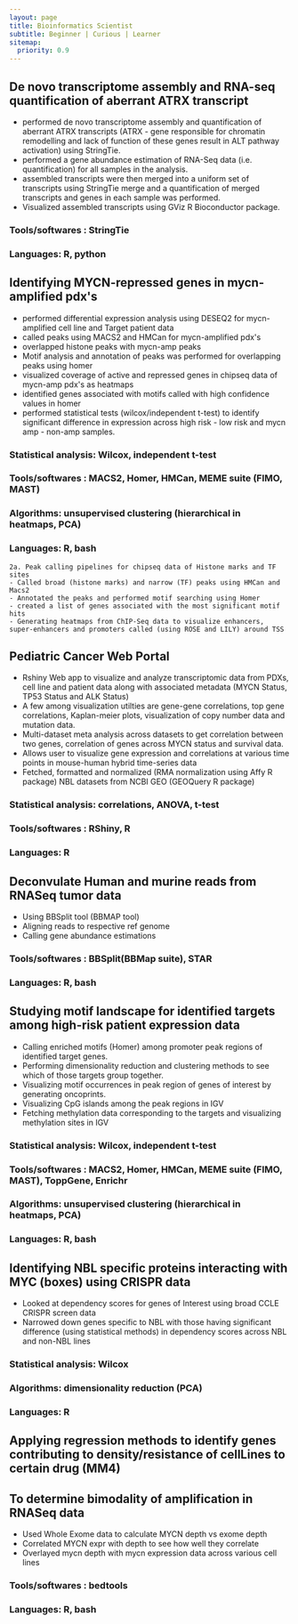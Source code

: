 ```yaml
---
layout: page
title: Bioinformatics Scientist
subtitle: Beginner | Curious | Learner
sitemap:
  priority: 0.9
---
```



## De novo transcriptome assembly and RNA-seq quantification of aberrant ATRX transcript
- performed de novo transcriptome assembly and quantification of aberrant ATRX transcripts (ATRX - gene responsible for chromatin remodelling and lack of function of these genes result in ALT pathway activation) using StringTie.
- performed a gene abundance estimation of RNA-Seq data (i.e. quantification) for all samples in the analysis.
- assembled transcripts were then merged into a uniform set of transcripts using StringTie merge and a quantification of merged transcripts and genes in each sample was performed.
- Visualized assembled transcripts using GViz R Bioconductor package.
### Tools/softwares : StringTie
### Languages: R, python

## Identifying MYCN-repressed genes in mycn-amplified pdx's
- performed differential expression analysis using DESEQ2 for mycn-amplified cell line and Target patient data
- called peaks using MACS2 and HMCan for mycn-amplified pdx's
- overlapped histone peaks with mycn-amp peaks
- Motif analysis and annotation of peaks was performed for overlapping peaks using homer
- visualized coverage of active and repressed genes in chipseq data of mycn-amp pdx's as heatmaps
- identified genes associated with motifs called with high confidence values in homer
- performed statistical tests (wilcox/independent t-test) to identify significant difference in expression across high risk - low risk and mycn amp - non-amp samples.
### Statistical analysis: Wilcox, independent t-test
### Tools/softwares : MACS2, Homer, HMCan, MEME suite (FIMO, MAST)
### Algorithms: unsupervised clustering (hierarchical in heatmaps, PCA)
### Languages: R, bash
	2a. Peak calling pipelines for chipseq data of Histone marks and TF sites
	- Called broad (histone marks) and narrow (TF) peaks using HMCan and Macs2
	- Annotated the peaks and performed motif searching using Homer
	- created a list of genes associated with the most significant motif hits
	- Generating heatmaps from ChIP-Seq data to visualize enhancers, super-enhancers and promoters called (using ROSE and LILY) around TSS

## Pediatric Cancer Web Portal
- Rshiny Web app to visualize and analyze transcriptomic data from PDXs, cell line and patient data along with associated metadata (MYCN Status, TP53 Status and ALK Status)
- A few among visualization utilties are gene-gene correlations, top gene correlations, Kaplan-meier plots, visualization of copy number data and mutation data.
- Multi-dataset meta analysis across datasets to get correlation between two genes, correlation of genes across MYCN status and survival data.
- Allows user to visualize gene expression and correlations at various time points in mouse-human hybrid time-series data
- Fetched, formatted and normalized (RMA normalization using Affy R package) NBL datasets from NCBI GEO (GEOQuery R package)
### Statistical analysis: correlations, ANOVA, t-test
### Tools/softwares : RShiny, R
### Languages: R

## Deconvulate Human and murine reads from RNASeq tumor data
- Using BBSplit tool (BBMAP tool)
- Aligning reads to respective ref genome 
- Calling gene abundance estimations
### Tools/softwares : BBSplit(BBMap suite), STAR
### Languages: R, bash

## Studying motif landscape for identified targets among high-risk patient expression data
- Calling enriched motifs (Homer) among promoter peak regions of identified target genes.
- Performing dimensionality reduction and clustering methods to see which of those targets group together.
- Visualizing motif occurrences in peak region of genes of interest by generating oncoprints.
- Visualizing CpG islands among the peak regions in IGV
- Fetching methylation data corresponding to the targets and visualizing methylation sites in IGV
### Statistical analysis: Wilcox, independent t-test
### Tools/softwares : MACS2, Homer, HMCan, MEME suite (FIMO, MAST), ToppGene, Enrichr
### Algorithms: unsupervised clustering (hierarchical in heatmaps, PCA)
### Languages: R, bash

## Identifying NBL specific proteins interacting with MYC (boxes) using CRISPR data 
- Looked at dependency scores for genes of Interest using broad CCLE CRISPR screen data
- Narrowed down genes specific to NBL with those having significant difference (using statistical methods) in dependency scores across NBL and non-NBL lines
### Statistical analysis: Wilcox
### Algorithms: dimensionality reduction (PCA)
### Languages: R

## Applying regression methods to identify genes contributing to density/resistance of cellLines to certain drug (MM4)

## To determine bimodality of amplification in RNASeq data
- Used Whole Exome data to calculate MYCN depth vs exome depth
- Correlated MYCN expr with depth to see how well they correlate
- Overlayed mycn depth with mycn expression data across various cell lines
### Tools/softwares : bedtools
### Languages: R, bash

